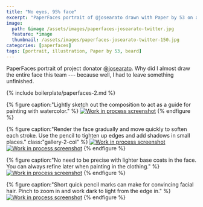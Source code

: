 ```yaml
---
title: "No eyes, 95% face"
excerpt: "PaperFaces portrait of @josearato drawn with Paper by 53 on an iPad."
image: 
  path: &image /assets/images/paperfaces-josearato-twitter.jpg 
  feature: *image
  thumbnail: /assets/images/paperfaces-josearato-twitter-150.jpg
categories: [paperfaces]
tags: [portrait, illustration, Paper by 53, beard]
---
```


PaperFaces portrait of project donator [@josearato](https://twitter.com/josearato). Why did I almost draw the entire face this team --- because well, I had to leave something unfinished.

{% include boilerplate/paperfaces-2.md %}

{% figure caption:"Lightly sketch out the composition to act as a guide for painting with watercolor." %}
[![Work in process screenshot](/assets/images/paperfaces-josearato-process-1-600.jpg)](/assets/images/paperfaces-josearato-process-1-lg.jpg)
{% endfigure %}

{% figure caption:"Render the face gradually and move quickly to soften each stroke. Use the pencil to tighten up edges and add shadows in small places." class:"gallery-2-col" %}
[![Work in process screenshot](/assets/images/paperfaces-josearato-process-2-600.jpg)](/assets/images/paperfaces-josearato-process-2-lg.jpg)
[![Work in process screenshot](/assets/images/paperfaces-josearato-process-3-600.jpg)](/assets/images/paperfaces-josearato-process-3-lg.jpg)
{% endfigure %}

{% figure caption:"No need to be precise with lighter base coats in the face. You can always refine later when painting in the clothing." %}
[![Work in process screenshot](/assets/images/paperfaces-josearato-process-4-600.jpg)](/assets/images/paperfaces-josearato-process-4-lg.jpg)
{% endfigure %}

{% figure caption:"Short quick pencil marks can make for convincing facial hair. Pinch to zoom in and work dark to light from the edge in." %}
[![Work in process screenshot](/assets/images/paperfaces-josearato-process-5-600.jpg)](/assets/images/paperfaces-josearato-process-5-lg.jpg)
{% endfigure %}
